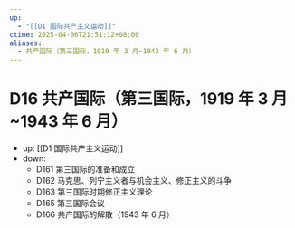 ```yaml
---
up:
  - "[[D1 国际共产主义运动]]"
ctime: 2025-04-06T21:51:12+08:00
aliases:
  - 共产国际（第三国际，1919 年 3 月~1943 年 6 月）
---
```


# D16 共产国际（第三国际，1919 年 3 月~1943 年 6 月）

- up: [[D1 国际共产主义运动]]
- down:	
	- D161 第三国际的准备和成立
	- D162 马克思、列宁主义者与机会主义、修正主义的斗争
	- D163 第三国际时期修正主义理论
	- D165 第三国际会议
	- D166 共产国际的解散（1943 年 6 月）
	
